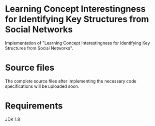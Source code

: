 # Learning Concept Interestingness for Identifying Key Structures from Social Networks
Implementation of "Learning Concept Interestingness for Identifying Key Structures from Social Networks".

# Source files
The complete source files after implementing the necessary code specifications will be uploaded soon.

# Requirements
 JDK 1.8
